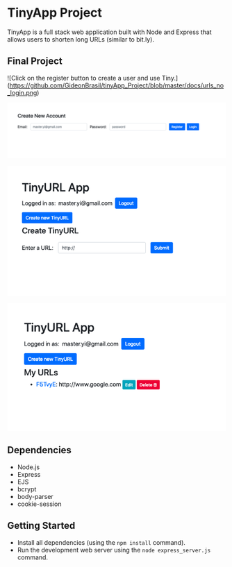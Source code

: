 # TinyApp Project

TinyApp is a full stack web application built with Node and Express that allows users to shorten long URLs (similar to bit.ly).

## Final Project

![Click on the register button to create a user and use Tiny.]     (https://github.com/GideonBrasil/tinyApp_Project/blob/master/docs/urls_no_login.png)

!["This is the register page. Register to use Tiny."](https://github.com/GideonBrasil/tinyApp_Project/blob/master/docs/register_page.png?raw=true)

!["Create a TinyURL."](https://github.com/GideonBrasil/tinyApp_Project/blob/master/docs/urls_show.png?raw=true)

!["Your created TinyURLs!"](https://github.com/GideonBrasil/tinyApp_Project/blob/master/docs/urls_registered.png?raw=true)

## Dependencies

- Node.js
- Express
- EJS
- bcrypt
- body-parser
- cookie-session

## Getting Started

- Install all dependencies (using the `npm install` command).
- Run the development web server using the `node express_server.js` command.
